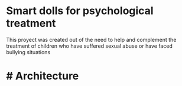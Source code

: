 # Smart dolls for psychological treatment

This proyect was created out of the need to help and complement the treatment of children who have suffered sexual abuse or have faced bullying situations

# # Architecture
